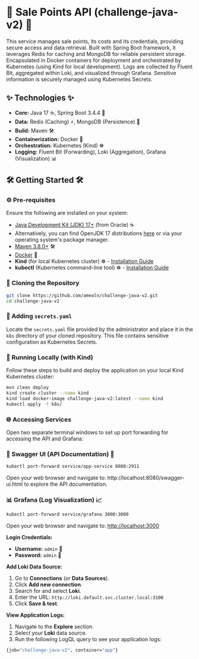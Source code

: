 # 🚀 Sale Points API (challenge-java-v2) 🚀

This service manages sale points, its costs and its credentials, providing secure access and data retrieval. Built with Spring Boot framework, it leverages Redis for caching and MongoDB for reliable persistent storage. Encapsulated in Docker containers for deployment and orchestrated by Kubernetes (using Kind for local development). Logs are collected by Fluent Bit, aggregated within Loki, and visualized through Grafana. Sensitive information is securely managed using Kubernetes Secrets.

## ✨ Technologies ✨

* **Core:** Java 17 ☕, Spring Boot 3.4.4 🚀
* **Data:** Redis (Caching) ⚡, MongoDB (Persistence) 💾
* **Build:** Maven 🛠️
* **Containerization:** Docker 🐳
* **Orchestration:** Kubernetes (Kind) ☸️
* **Logging:** Fluent Bit (Forwarding), Loki (Aggregation), Grafana (Visualization) 📊

## 🛠️ Getting Started 🛠️

### ⚙️ Pre-requisites

Ensure the following are installed on your system:

* [Java Development Kit (JDK) 17+](https://www.oracle.com/java/technologies/javase/jdk17-archive-downloads.html) (from Oracle) ☕
* Alternatively, you can find OpenJDK 17 distributions [here](https://openjdk.java.net/install/) or via your operating system's package manager.
* [Maven 3.8.0+](https://maven.apache.org/install.html) 🛠️
* [Docker](https://docs.docker.com/get-docker/) 🐳
* **Kind** (for local Kubernetes cluster) ☸️ - [Installation Guide](https://kind.sigs.k8s.io/docs/user/quick-start#installation)
* **kubectl** (Kubernetes command-line tool) ☸️ - [Installation Guide](https://kubernetes.io/docs/tasks/tools/)

### 💾 Cloning the Repository

```bash
git clone https://github.com/amealn/challenge-java-v2.git
cd challenge-java-v2
```

### 🔑 Adding `secrets.yaml`

Locate the `secrets.yaml` file provided by the administrator and place it in the `k8s` directory of your cloned repository. This file contains sensitive configuration as Kubernetes Secrets.

### 🏃 Running Locally (with Kind)

Follow these steps to build and deploy the application on your local Kind Kubernetes cluster:

```bash
mvn clean deploy
kind create cluster --name kind
kind load docker-image challenge-java-v2:latest --name kind
kubectl apply -f k8s/
```

### 🌐 Accessing Services

Open two separate terminal windows to set up port forwarding for accessing the API and Grafana:

### 🔗 Swagger UI (API Documentation) 📖

```bash
kubectl port-forward service/app-service 8080:2911
```

Open your web browser and navigate to: http://localhost:8080/swagger-ui.html to explore the API documentation.

### 📊 Grafana (Log Visualization) 📈

```bash
kubectl port-forward service/grafana 3000:3000
```

Open your web browser and navigate to: [http://localhost:3000](http://localhost:3000)

**Login Credentials:**

- **Username:** `admin` 👤
- **Password:** `admin` 🔑

**Add Loki Data Source:**

1. Go to **Connections** (or **Data Sources**).
2. Click **Add new connection**.
3. Search for and select **Loki**.
4. Enter the URL: `http://loki.default.svc.cluster.local:3100`
5. Click **Save & test**.

**View Application Logs:**

1. Navigate to the **Explore** section.
2. Select your **Loki** data source.
3. Run the following LogQL query to see your application logs:

```bash
{job="challenge-java-v2", container="app"}
```

